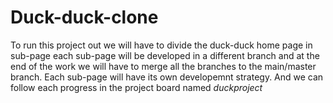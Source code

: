 # Duck-duck-clone



To run this project out we will have to divide the duck-duck home page in sub-page
each sub-page will be developed in a different branch and at the end of the work we will have to merge all the branches to the main/master branch.
Each sub-page will have its own developemnt strategy.
And we can follow each progress in the project board named _duckproject_ 
